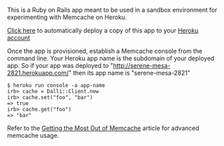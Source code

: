 This is a Ruby on Rails app meant to be used in a sandbox environment for experimenting with Memcache on Heroku.

[Click here](https://api.heroku.com/myapps/memcache-rails-sandbox/clone) to automatically deploy a copy of this app to your [Heroku account](https://api.heroku.com/signup/devcenter-advanced-memcache)

Once the app is provisioned, establish a Memcache console from the command line. Your Heroku app name is the subdomain of your deployed app. So if your app was deployed to "http://serene-mesa-2821.herokuapp.com/" then its app name is "serene-mesa-2821"

    $ heroku run console -a app-name
    irb> cache = Dalli::Client.new
    irb> cache.set("foo", "bar")
    => true
    irb> cache.get("foo")
    => "bar"

Refer to the [Getting the Most Out of Memcache](https://devcenter.heroku.com/articles/advanced-memcache#interactive-shell) article for advanced memcache usage.